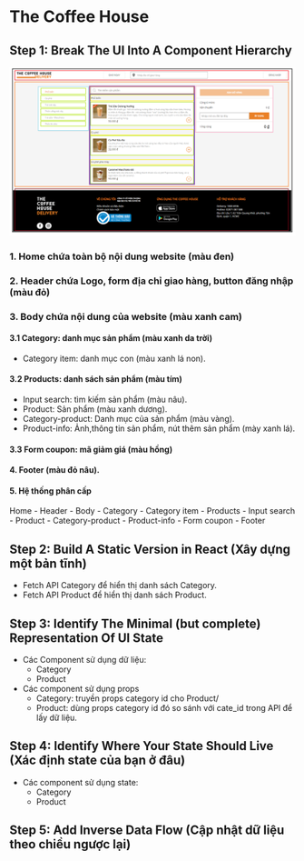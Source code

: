 # The Coffee House

## Step 1: Break The UI Into A Component Hierarchy

![Image](img.png)
### 1. Home chứa toàn bộ nội dung website (màu đen)
### 2. Header chứa Logo, form địa chỉ giao hàng, button đăng nhập (màu đỏ)
### 3. Body chứa nội dung của website (màu xanh cam)
#### 3.1 Category: danh mục sản phẩm (màu xanh da trời)
- Category item: danh mục con (màu xanh lá non).
#### 3.2 Products: danh sách sản phẩm (màu tím)
- Input search:  tìm kiếm sản phẩm (màu nâu).
- Product: Sản phẩm (màu xanh dương).
- Category-product: Danh mục của sản phẩm (màu vàng).
- Product-info: Ảnh,thông tin sản phẩm, nút thêm sản phẩm (mày xanh lá).
#### 3.3 Form coupon: mã giảm giá (màu hồng)
#### 4. Footer (màu đỏ nâu).
    
#### 5. Hệ thống phân cấp
Home
    - Header
    - Body
        - Category
            - Category item
        - Products
            - Input search
            - Product
            - Category-product
            - Product-info
        - Form coupon
    - Footer

## Step 2: Build A Static Version in React (Xây dựng một bản tĩnh)
- Fetch API Category để hiển thị danh sách Category.
- Fetch API Product để hiển thị danh sách Product.
## Step 3: Identify The Minimal (but complete) Representation Of UI State
- Các Component sử dụng dữ liệu:
    - Category
    - Product
- Các component sử dụng props
    - Category: truyền props category id cho Product/
    - Product: dùng props category id đó so sánh với cate_id trong API để lấy dữ liệu.
## Step 4: Identify Where Your State Should Live (Xác định state của bạn ở đâu)
- Các component sử dụng state:
    - Category
    - Product
## Step 5: Add Inverse Data Flow (Cập nhật dữ liệu theo chiều ngược lại)